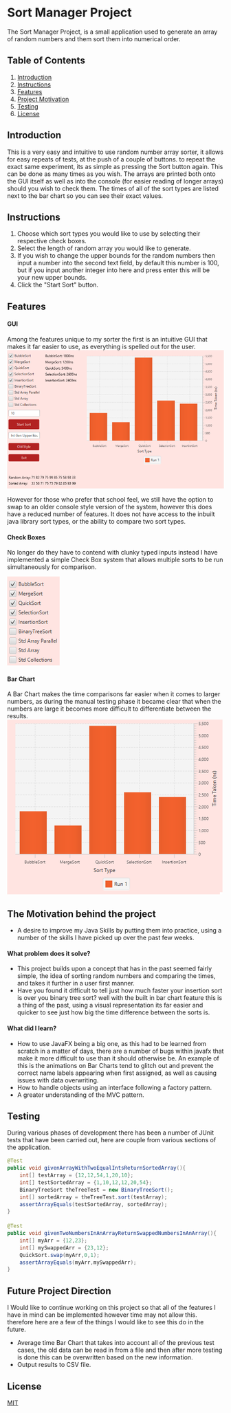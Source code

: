 # Sort Manager Project

The Sort Manager Project, is a small application used to generate an array of random numbers and them sort them into numerical order.
## Table of Contents
1. [Introduction](#intro)
2. [Instructions](#instructions)
2. [Features](#features)
3. [Project Motivation](#project)
4. [Testing](#testing)
5. [License](#license)

## Introduction <a name="intro"><a/>
This is a very easy and intuitive to use random number array sorter, it allows for easy repeats of tests, at the push of a couple of buttons. to repeat the exact same experiment, its as simple as pressing the Sort button again. This can be done as many times as you wish. The arrays are printed both onto the GUI itself as well as into the console (for easier reading of longer arrays) should you wish to check them. The times of all of the sort types are listed next to the bar chart so you can see their exact values.
## Instructions<a name="instructions"><a/>
1. Choose which sort types you would like to use by selecting their respective check boxes.
2. Select the length of random array you would like to generate.
3. If you wish to change the upper bounds for the random numbers then input a number into the second text field, by default this number is 100, but if you input another integer into here and press enter this will be your new upper bounds.
4. Click the "Start Sort" button.

## Features <a name="features"><a/>

#### GUI
Among the features unique to my sorter the first is an intuitive GUI that makes it far easier to use, as everything is spelled out for the user. ![GUI](gui.png)

However for those who prefer that school feel, we still have the option to swap to an older console style version of the system, however this does have a reduced number of features. It does not have access to the inbuilt java library sort types, or the ability to compare two sort types.
#### Check Boxes
No longer do they have to contend with clunky typed inputs instead I have implemented a simple Check Box system that allows multiple sorts to be run simultaneously for comparison.

![checkboxes](Checkboxes.png)
#### Bar Chart
A Bar Chart makes the time comparisons far easier when it comes to larger numbers, as during the manual testing phase it became clear that when the numbers are large it becomes more difficult to differentiate between the results. ![barchart](barchart.png)

## The Motivation behind the project <a name="project"><a/>
- A desire to improve my Java Skills by putting them into practice, using a number of the skills I have picked up over the past few weeks.

#### What problem does it solve?
- This project builds upon a concept that has in the past seemed fairly simple, the idea of sorting random numbers and comparing the times, and takes it further in a user first manner.
- Have you found it difficult to tell just how much faster your insertion sort is over you binary tree sort? well with the built in bar chart feature this is a thing of the past, using a visual representation its far easier and quicker to see just how big the time difference between the sorts is.

#### What did I learn?
- How to use JavaFX being a big one, as this had to be learned from scratch in a matter of days, there are a number of bugs within javafx that make it more difficult to use than it should otherwise be. An example of this is the animations on Bar Charts tend to glitch out and prevent the correct name labels appearing when first assigned, as well as causing issues with data overwriting.
- How to handle objects using an interface following a factory pattern.
- A greater understanding of the MVC pattern.


## Testing <a name="testing"><a/>

During various phases of development there has been a number of JUnit tests that have been carried out, here are couple from various sections of the application.

```java
@Test
public void givenArrayWithTwoEqualIntsReturnSortedArray(){
    int[] testArray = {12,12,54,1,20,10};
    int[] testSortedArray = {1,10,12,12,20,54};
    BinaryTreeSort theTreeTest = new BinaryTreeSort();
    int[] sortedArray = theTreeTest.sort(testArray);
    assertArrayEquals(testSortedArray, sortedArray);
}

@Test
public void givenTwoNumbersInAnArrayReturnSwappedNumbersInAnArray(){
    int[] myArr = {12,23};
    int[] mySwappedArr = {23,12};
    QuickSort.swap(myArr,0,1);
    assertArrayEquals(myArr,mySwappedArr);
}
```


## Future Project Direction <a name="future"><a/>
I Would like to continue working on this project so that all of the features I have in mind can be implemented however time may not allow this. therefore here are a few of the things I would like to see this do in the future.
- Average time Bar Chart that takes into account all of the previous test cases, the old data can be read in from a file and then after more testing is done this can be overwritten based on the new information.
- Output results to CSV file.


## License <a name="license"><a/>
[MIT](https://choosealicense.com/licenses/mit/)
